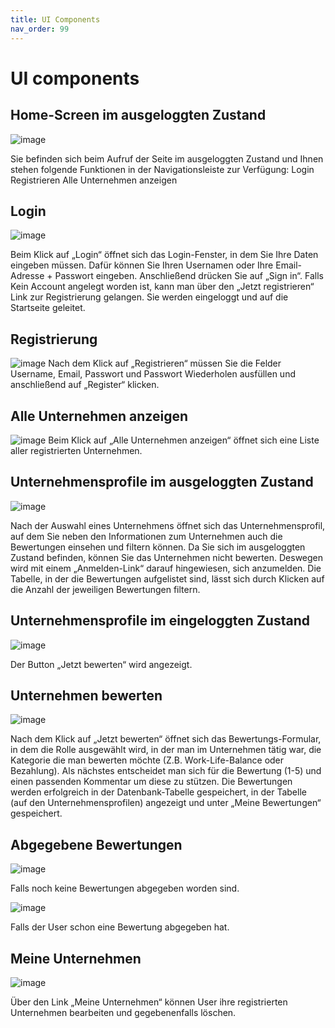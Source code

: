 ```yaml
---
title: UI Components
nav_order: 99
---
```


# UI components


## Home-Screen im ausgeloggten Zustand



![image](https://github.com/user-attachments/assets/1a8710bf-3ff8-4f98-bbec-17000f2ae66f)


Sie befinden sich beim Aufruf der Seite im ausgeloggten Zustand und Ihnen stehen folgende Funktionen in der Navigationsleiste zur Verfügung:
Login
Registrieren
Alle Unternehmen anzeigen



## Login



 ![image](https://github.com/user-attachments/assets/7f12fedb-13d6-4535-a02b-20db4414fa6c)



Beim Klick auf „Login“ öffnet sich das Login-Fenster, in dem Sie Ihre Daten eingeben müssen.
Dafür können Sie Ihren Usernamen oder Ihre Email-Adresse + Passwort eingeben. Anschließend drücken Sie auf „Sign in“. Falls Kein Account angelegt worden ist, kann man über den „Jetzt registrieren“ Link zur Registrierung gelangen.
Sie werden eingeloggt und auf die Startseite geleitet.



## Registrierung



![image](https://github.com/user-attachments/assets/7911c4b0-808c-4b05-9c71-a55807487f2b)
Nach dem Klick auf „Registrieren“ müssen Sie die Felder Username, Email, Passwort und Passwort Wiederholen ausfüllen und anschließend auf „Register“ klicken.



## Alle Unternehmen anzeigen



![image](https://github.com/user-attachments/assets/3124f975-3e46-49a4-bc2c-3224b503c754)
Beim Klick auf „Alle Unternehmen anzeigen“ öffnet sich eine Liste aller registrierten Unternehmen.



## Unternehmensprofile im ausgeloggten Zustand



![image](https://github.com/user-attachments/assets/f165be1f-aefb-48e9-8d67-df685a127602)



Nach der Auswahl eines Unternehmens öffnet sich das Unternehmensprofil, auf dem Sie neben den Informationen zum Unternehmen auch die Bewertungen einsehen und filtern können.
Da Sie sich im ausgeloggten Zustand befinden, können Sie das Unternehmen nicht bewerten. Deswegen wird mit einem „Anmelden-Link“ darauf hingewiesen, sich anzumelden.
Die Tabelle, in der die Bewertungen aufgelistet sind, lässt sich durch Klicken auf die Anzahl der jeweiligen Bewertungen filtern.



## Unternehmensprofile im eingeloggten Zustand



![image](https://github.com/user-attachments/assets/0763bfe1-1951-4453-b57c-9c39fe55b536)



Der Button „Jetzt bewerten“ wird angezeigt.



## Unternehmen bewerten



![image](https://github.com/user-attachments/assets/cc744f3e-e359-4ae3-a8a0-0ef5a813bf52)



Nach dem Klick auf „Jetzt bewerten“ öffnet sich das Bewertungs-Formular, in dem die Rolle ausgewählt wird, in der man im Unternehmen tätig war, die Kategorie die man bewerten möchte (Z.B. Work-Life-Balance oder Bezahlung). Als nächstes entscheidet man sich für die Bewertung (1-5) und einen passenden Kommentar um diese zu stützen.
Die Bewertungen werden erfolgreich in der Datenbank-Tabelle gespeichert, in der Tabelle (auf den Unternehmensprofilen) angezeigt und unter „Meine Bewertungen“ gespeichert.



## Abgegebene Bewertungen



![image](https://github.com/user-attachments/assets/b3d1cc8a-40a8-46ca-9c36-e12a66d872df)



Falls noch keine Bewertungen abgegeben worden sind.



![image](https://github.com/user-attachments/assets/2e896834-b0c2-4de8-b911-bc4949c7661c)



Falls der User schon eine Bewertung abgegeben hat.



## Meine Unternehmen



![image](https://github.com/user-attachments/assets/4b712135-823c-474e-940d-c2a1c29db23b)



Über den Link „Meine Unternehmen“ können User ihre registrierten Unternehmen bearbeiten und gegebenenfalls löschen.



